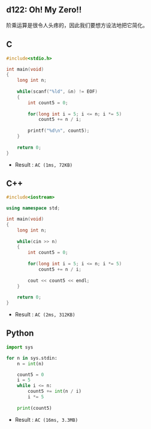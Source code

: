 ## d122: Oh! My Zero!!
阶乘运算是很令人头疼的，因此我们要想方设法地把它简化。

## C
```C
#include<stdio.h>

int main(void)
{
	long int n;
	
	while(scanf("%ld", &n) != EOF)
	{
		int count5 = 0;
		
		for(long int i = 5; i <= n; i *= 5)
			count5 += n / i;
		
		printf("%d\n", count5);
	}
	
	return 0;
} 
```
 * Result : `AC (1ms, 72KB)`

## C++
```C++
#include<iostream>

using namespace std;

int main(void)
{
	long int n;
	
	while(cin >> n)
	{
		int count5 = 0;
		
		for(long int i = 5; i <= n; i *= 5)
			count5 += n / i;
		
		cout << count5 << endl;
	}
	
	return 0;
}
```
 * Result : `AC (2ms, 312KB)`

## Python
```python
import sys

for n in sys.stdin:
    n = int(n)

    count5 = 0
    i = 5
    while i <= n:
        count5 += int(n / i)
        i *= 5
    
    print(count5)
```

 * Result : `AC (16ms, 3.3MB)`
